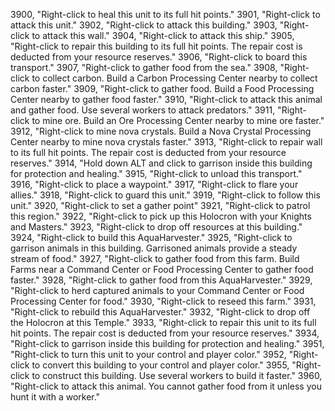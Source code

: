 ﻿3900, "Right-click to heal this unit to its full hit points."
3901, "Right-click to attack this unit."
3902, "Right-click to attack this building."
3903, "Right-click to attack this wall."
3904, "Right-click to attack this ship."
3905, "Right-click to repair this building to its full hit points. The repair cost is deducted from your resource reserves."
3906, "Right-click to board this transport."
3907, "Right-click to gather food from the sea."
3908, "Right-click to collect carbon. Build a Carbon Processing Center nearby to collect carbon faster."
3909, "Right-click to gather food. Build a Food Processing Center nearby to gather food faster."
3910, "Right-click to attack this animal and gather food. Use several workers to attack predators."
3911, "Right-click to mine ore. Build an Ore Processing Center nearby to mine ore faster."
3912, "Right-click to mine nova crystals. Build a Nova Crystal Processing Center nearby to mine nova crystals faster."
3913, "Right-click to repair wall to its full hit points. The repair cost is deducted from your resource reserves."
3914, "Hold down ALT and click to garrison inside this building for protection and healing."
3915, "Right-click to unload this transport."
3916, "Right-click to place a waypoint."
3917, "Right-click to flare your allies."
3918, "Right-click to guard this unit."
3919, "Right-click to follow this unit."
3920, "Right-click to set a gather point"
3921, "Right-click to patrol this region."
3922, "Right-click to pick up this Holocron with your Knights and Masters."
3923, "Right-click to drop off resources at this building."
3924, "Right-click to build this AquaHarvester."
3925, "Right-click to garrison animals in this building.  Garrisoned animals provide a steady stream of food."
3927, "Right-click to gather food from this farm. Build Farms near a Command Center or Food Processing Center to gather food faster."
3928, "Right-click to gather food from this AquaHarvester."
3929, "Right-click to herd captured animals to your Command Center or Food Processing Center for food."
3930, "Right-click to reseed this farm."
3931, "Right-click to rebuild this AquaHarvester."
3932, "Right-click to drop off the Holocron at this Temple."
3933, "Right-click to repair this unit to its full hit points. The repair cost is deducted from your resource reserves."
3934, "Right-click to garrison inside this building for protection and healing."
3951, "Right-click to turn this unit to your control and player color."
3952, "Right-click to convert this building to your control and player color."
3955, "Right-click to construct this building. Use several workers to build it faster."
3960, "Right-click to attack this animal. You cannot gather food from it unless you hunt it with a worker."
